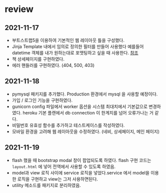 # review

## 2021-11-17

- 부트스트랩5을 이용하여 기본적인 웹 레이아웃 틀을 구성했다.
- Jinja Template 내에서 임의로 정의한 필터를 만들어 사용했다
  예를들어 datetime 객체를 내가 원하는대로 포맷팅하고 싶을 때 사용한다. [참조](https://jinja.palletsprojects.com/en/3.0.x/api/#custom-filters)
- 책 상세페이지를 구현하였다.
- 에러 핸들러를 구현하였다. (404, 500, 403)

## 2021-11-18

- pymysql 패키지를 추가했다. Production 환경에서 mysql 을 사용할 예정이다.
- 가입 / 로그인 기능을 구현하였다.
- gunicorn config 파일에서 worker 옵션을 시스템 최대치에서 기본값으로 변경하였다.
  heroku 기본 플랜에서 db connection 이 한계치를 넘어 오류가나는 거 같다.
- 비밀번호 유효성 함수를 추가하고 테스트케이스를 작성하였다.
- 모바일 환경을 고려해 웹 레이아웃을 수정하였다. (네비, 상세페이지, 메인 페이지)

## 2021-11-19

- flash 했을 때 bootstrap modal 창이 팝업되도록 하였다. flash 구현 코드는 `layout.html` 에 넣어 전역에서 사용할 수 있도록 하였음.
- model과 view 로직 사이에 service 로직을 넣었다.service 에서 model을 이용한 로직을 구현하고 view는 그저 사용하면된다.
- utility 메소드를 패키지로 분리하였음.
